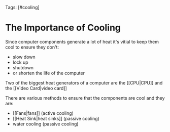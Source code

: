 Tags: [#cooling]

# The Importance of Cooling

Since computer components generate a lot of heat it's vitial to keep them cool to ensure they don't:

- slow down
- lock up
- shutdown
- or shorten the life of the computer

Two of the biggest heat generators of a computer are the [[CPU|CPU]] and the [[Video Card|video card]]

There are various methods to ensure that the components are cool and they are:

- [[Fans|fans]] (active cooling)
- [[Heat Sink|heat sinks]] (passive cooling)
- water cooling (passive cooling)